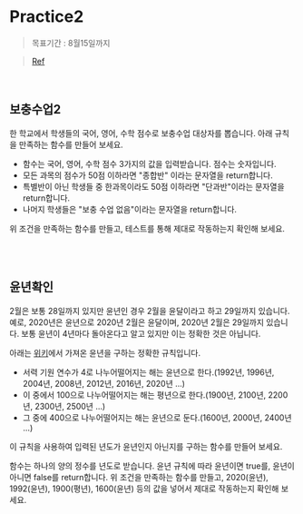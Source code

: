 # Practice2

> 목표기간 : 8월15일까지

> [Ref](https://www.a-mean-blog.com/ko/blog/%EC%9E%90%EB%B0%94%EC%8A%A4%ED%81%AC%EB%A6%BD%ED%8A%B8%EB%A1%9C-%ED%94%84%EB%A1%9C%EA%B7%B8%EB%9E%98%EB%B0%8D-%EC%9E%85%EB%AC%B8/_/%EC%9E%90%EB%B0%94%EC%8A%A4%ED%81%AC%EB%A6%BD%ED%8A%B8-%EC%97%B0%EC%8A%B5%EB%AC%B8%EC%A0%9C-9-1-%EB%B3%B4%EC%B6%A9%EC%88%98%EC%97%85-%ED%95%A8%EC%88%982-9-2-%EC%9C%A4%EB%85%84%ED%99%95%EC%9D%B8-%ED%95%A8%EC%88%98)

<br />

## 보충수업2

한 학교에서 학생들의 국어, 영어, 수학 점수로 보충수업 대상자를 뽑습니다. 아래 규칙을 만족하는 함수를 만들어 보세요.

- 함수는 국어, 영어, 수학 점수 3가지의 값을 입력받습니다. 점수는 숫자입니다.
- 모든 과목의 점수가 50점 이하라면 "종합반" 이라는 문자열을 return합니다.
- 특별반이 아닌 학생들 중 한과목이라도 50점 이하라면 "단과반"이라는 문자열을 return합니다.
- 나머지 학생들은 "보충 수업 없음"이라는 문자열을 return합니다.

위 조건을 만족하는 함수를 만들고, 테스트를 통해 제대로 작동하는지 확인해 보세요.

<br />
<br />

## 윤년확인

2월은 보통 28일까지 있지만 윤년인 경우 2월을 윤달이라고 하고 29일까지 있습니다. 예로, 2020년은 윤년으로 2020년 2월은 윤달이며, 2020년 2월은 29일까지 있습니다. 보통 윤년이 4년마다 돌아온다고 알고 있지만 이는 정확한 것은 아닙니다.

아래는 [위키](https://ko.wikipedia.org/wiki/윤년)에서 가져온 윤년을 구하는 정확한 규칙입니다.

- 서력 기원 연수가 4로 나누어떨어지는 해는 윤년으로 한다.(1992년, 1996년, 2004년, 2008년, 2012년, 2016년, 2020년 …)
- 이 중에서 100으로 나누어떨어지는 해는 평년으로 한다.(1900년, 2100년, 2200년, 2300년, 2500년 …)
- 그 중에 400으로 나누어떨어지는 해는 윤년으로 둔다.(1600년, 2000년, 2400년 …)

이 규칙을 사용하여 입력된 년도가 윤년인지 아닌지를 구하는 함수를 만들어 보세요.

함수는 하나의 양의 정수를 년도로 받습니다.
윤년 규칙에 따라 윤년이면 true를, 윤년이 아니면 false를 return합니다.
위 조건을 만족하는 함수를 만들고, 2020(윤년), 1992(윤년), 1900(평년), 1600(윤년) 등의 값을 넣어서 제대로 작동하는지 확인해 보세요.

